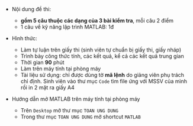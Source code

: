 * Nội dung đề thi: 
  + **gồm 5 câu thuộc các dạng của 3 bài kiểm tra**, mỗi câu 2 điểm
  + 1 câu về kỹ năng lập trình MATLAB: 1đ

* Hình thức:
  + Làm tự luận trên giấy thi (sinh viên tự chuẩn bị giấy thi, giấy nháp)
  + Trình bày công thức tính, các kết quả, kể cả các kết quả trung gian
  + Thời gian **90** phút
  + Làm trên máy tính tại phòng máy
  + Tài liệu sử dụng: chỉ được dùng tờ **mã lệnh** do giảng viên phụ trách chỉ định. Sinh viên vào thư mục `Code` tìm file ứng với MSSV của mình rồi in 2 mặt ra giấy A4
  
 
* Hướng dẫn mở MATLAB trên máy tính tại phòng máy
  + Trên `Desktop` mở thư mục `TOAN UNG DUNG`
  + Trong thư mục `TOAN UNG DUNG` mở shortcut `MATLAB`
